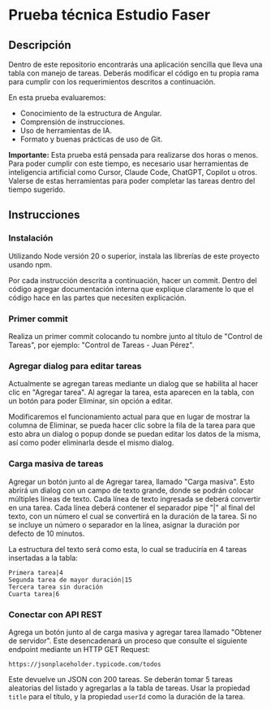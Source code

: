# Prueba técnica Estudio Faser

## Descripción
Dentro de este repositorio encontrarás una aplicación sencilla que lleva una tabla con manejo de tareas. Deberás modificar el código en tu propia rama para cumplir con los requerimientos descritos a continuación.

En esta prueba evaluaremos:
- Conocimiento de la estructura de Angular.
- Comprensión de instrucciones.
- Uso de herramientas de IA.
- Formato y buenas prácticas de uso de Git.

**Importante:** Esta prueba está pensada para realizarse dos horas o menos. Para poder cumplir con este tiempo, es necesario usar herramientas de inteligencia artificial como Cursor, Claude Code, ChatGPT, Copilot u otros. Valerse de estas herramientas para poder completar las tareas dentro del tiempo sugerido.

## Instrucciones
### Instalación
Utilizando Node versión 20 o superior, instala las librerías de este proyecto usando npm.

Por cada instrucción descrita a continuación, hacer un commit. Dentro del código agregar documentación interna que explique claramente lo que el código hace en las partes que necesiten explicación.

### Primer commit
Realiza un primer commit colocando tu nombre junto al título de "Control de Tareas", por ejemplo: "Control de Tareas - Juan Pérez".

### Agregar dialog para editar tareas
Actualmente se agregan tareas mediante un dialog que se habilita al hacer clic en "Agregar tarea". Al agregar la tarea, esta aparecen en la tabla, con un botón para poder Eliminar, sin opción a editar. 

Modificaremos el funcionamiento actual para que en lugar de mostrar la columna de Eliminar, se pueda hacer clic sobre la fila de la tarea para que esto abra un dialog o popup donde se puedan editar los datos de la misma, así como poder eliminarla desde el mismo dialog.

### Carga masiva de tareas
Agregar un botón junto al de Agregar tarea, llamado "Carga masiva". Esto abrirá un dialog con un campo de texto grande, donde se podrán colocar múltiples líneas de texto. Cada línea de texto ingresada se deberá convertir en una tarea. Cada línea deberá contener el separador pipe "|" al final del texto, con un número el cual se convertirá en la duración de la tarea. Si no se incluye un número o separador en la línea, asignar la duración por defecto de 10 minutos.

La estructura del texto será como esta, lo cual se traduciría en 4 tareas insertadas a la tabla:
```
Primera tarea|4
Segunda tarea de mayor duración|15
Tercera tarea sin duración
Cuarta tarea|6
```

### Conectar con API REST
Agrega un botón junto al de carga masiva y agregar tarea llamado "Obtener de servidor". Este desencadenará un proceso que consulte el siguiente endpoint mediante un HTTP GET Request:

`https://jsonplaceholder.typicode.com/todos`

Este devuelve un JSON con 200 tareas. Se deberán tomar 5 tareas aleatorias del listado y agregarlas a la tabla de tareas. Usar la propiedad `title` para el título, y la propiedad `userId` como la duración de la tarea.